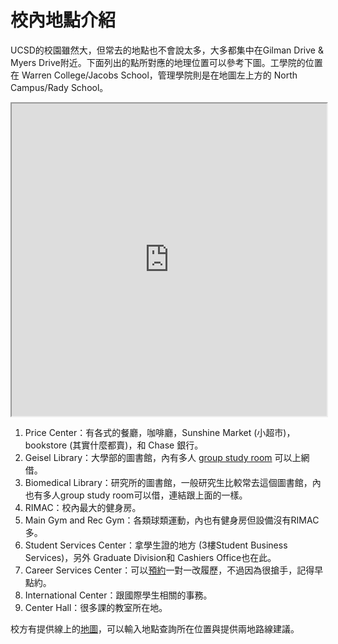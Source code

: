 # 校內地點介紹

UCSD的校園雖然大，但常去的地點也不會說太多，大多都集中在Gilman Drive & Myers Drive附近。下面列出的點所對應的地理位置可以參考下圖。工學院的位置在 Warren College/Jacobs School，管理學院則是在地圖左上方的 North Campus/Rady School。

<iframe src="https://www.google.com/maps/d/u/2/embed?mid=1E7fxoM2z0Q-tgtKqDtFoREL7ahTQCMCf" width="100%" height="500"></iframe>

1. Price Center：有各式的餐廳，咖啡廳，Sunshine Market (小超市)，bookstore (其實什麼都賣)，和 Chase 銀行。
2. Geisel Library：大學部的圖書館，內有多人 [group study room](http://libraries.ucsd.edu/spaces/reserve/) 可以上網借。
3. Biomedical Library：研究所的圖書館，一般研究生比較常去這個圖書館，內也有多人group study room可以借，連結跟上面的一樣。
4. RIMAC：校內最大的健身房。
5. Main Gym and Rec Gym：各類球類運動，內也有健身房但設備沒有RIMAC多。
6. Student Services Center：拿學生證的地方 (3樓Student Business Services)，另外 Graduate Division和 Cashiers Office也在此。
7. Career Services Center：可以[預約](https://career.ucsd.edu/individual-advising.html)一對一改履歷，不過因為很搶手，記得早點約。
8. International Center：跟國際學生相關的事務。
9. Center Hall：很多課的教室所在地。

校方有提供線上的[地圖](http://act.ucsd.edu/maps/)，可以輸入地點查詢所在位置與提供兩地路線建議。
